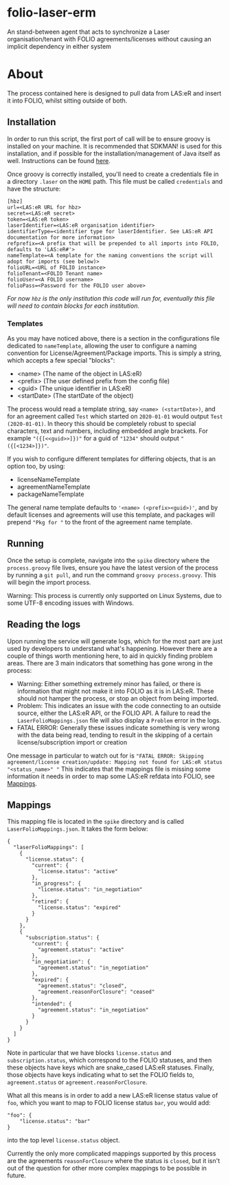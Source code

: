 # folio-laser-erm
An stand-between agent that acts to synchronize a Laser organisation/tenant with FOLIO agreements/licenses without causing an implicit dependency in either system


# About

The process contained here is designed to pull data from LAS:eR and insert it into FOLIO, whilst sitting outside of both.

## Installation
In order to run this script, the first port of call will be to ensure groovy is installed on your machine.
It is recommended that SDKMAN! is used for this installation, and if possible for the installation/management of Java itself as well.
Instructions can be found [here](https://groovy-lang.org/install.html#SDKMAN).

Once groovy is correctly installed, you'll need to create a credentials file in a directory `.laser` on the `HOME` path. This file must be called `credentials` and have the structure:

    [hbz]
    url=<LAS:eR URL for hbz>
    secret=<LAS:eR secret>
    token=<LAS:eR token>
    laserIdentifier=<LAS:eR organisation identifier>
    identifierType=<identifier type for laserIdentifier. See LAS:eR API documentation for more information>
    refprefix=<A prefix that will be prepended to all imports into FOLIO, defaults to 'LAS:eR#'>
    nameTemplate=<A template for the naming conventions the script will adopt for imports (see below)>
    folioURL=<URL of FOLIO instance>
    folioTenant=<FOLIO Tenant name>
    folioUser=<A FOLIO username>
    folioPass=<Password for the FOLIO user above>

*For now `hbz` is the only institution this code will run for, eventually this file will need to contain blocks for each institution.*

### Templates
As you may have noticed above, there is a section in the configurations file dedicated to `nameTemplate`, allowing the user to configure a naming convention for License/Agreement/Package imports.
This is simply a string, which accepts a few special "blocks":
-  \<name> (The name of the object in LAS:eR)
- \<prefix> (The user defined prefix from the config file)
- \<guid> (The unique identifier in LAS:eR)
- \<startDate> (The startDate of the object)

The process would read a template string, say `<name> (<startDate>)`, and for an agreement called `Test` which started on `2020-01-01` would output `Test (2020-01-01)`. In theory this should be completely robust to special characters, text and numbers, including embedded angle brackets. For example `"({[<<guid>>]})"` for a guid of `"1234"` should output `"({[<1234>]})"`.

If you wish to configure different templates for differing objects, that is an option too, by using:
- licenseNameTemplate
- agreementNameTemplate
- packageNameTemplate

The general name template defaults to `'<name> (<prefix><guid>)'`, and by default licenses and agreements will use this template, and packages will prepend `"Pkg for "` to the front of the agreement name template.

## Running
Once the setup is complete, navigate into the `spike` directory where the `process.groovy` file lives, ensure you have the latest version of the process by running a `git pull`, and run the command `groovy process.groovy`. This will begin the import process.

Warning: This process is currently only supported on Linux Systems, due to some UTF-8 encoding issues with Windows.

## Reading the logs
Upon running the service will generate logs, which for the most part are just used by developers to understand what's happening. However there are a couple of things worth mentioning here, to aid in quickly finding problem areas.
There are 3 main indicators that something has gone wrong in the process:
- Warning: Either something extremely minor has failed, or there is information that might not make it into FOLIO as it is in LAS:eR. These should not hamper the process, or stop an object from being imported.
- Problem: This indicates an issue with the code connecting to an outside source, either the LAS:eR API, or the FOLIO API. A failure to read the `LaserFolioMappings.json` file will also display a `Problem` error in the logs.
- FATAL ERROR: Generally these issues indicate something is very wrong with the data being read, tending to result in the skipping of a certain license/subscription import or creation

One message in particular to watch out for is `"FATAL ERROR: Skipping agreement/license creation/update: Mapping not found for LAS:eR status "<status_name>" "`
This indicates that the mappings file is missing some information it needs in order to map some LAS:eR refdata into FOLIO, see [Mappings](#mappings).

## Mappings
This mapping file is located in the `spike` directory and is called `LaserFolioMappings.json`. It takes the form below:

```
{
  "laserFolioMappings": [
    {
      "license.status": {
        "current": {
          "license.status": "active"
        },
        "in_progress": {
          "license.status": "in_negotiation"
        },
        "retired": {
          "license.status": "expired"
        }
      }
    },
    {
      "subscription.status": {
        "current": {
          "agreement.status": "active"
        },
        "in_negotiation": {
          "agreement.status": "in_negotiation"
        },
        "expired": {
          "agreement.status": "closed",
          "agreement.reasonForClosure": "ceased"
        },
        "intended": {
          "agreement.status": "in_negotiation"
        }
      }
    }
  ]
}
```
Note in particular that we have blocks `license.status` and `subscription.status`, which correspond to the FOLIO statuses, and then these objects have keys which are snake_cased LAS:eR statuses. Finally, those objects have keys indicating what to set the FOLIO fields to, `agreement.status` or `agreement.reasonForClosure`.

What all this means is in order to add a new LAS:eR license status value of `foo`, which you want to map to FOLIO license status `bar`, you would add:

```
"foo": {
    "license.status": "bar"
}
```
into the top level `license.status` object.

Currently the only more complicated mappings supported by this process are the agreements `reasonForClosure` where the status is `closed`, but it isn't out of the question for other more complex mappings to be possible in future.
